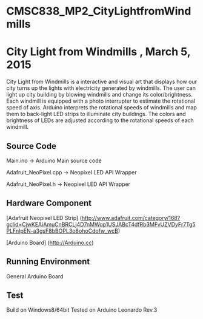 # CMSC838_MP2_CityLightfromWindmills
City Light from Windmills , March 5, 2015
=====
City Light from Windmills is a interactive and visual art that displays how our city turns up the lights with electricity generated by windmills. The user can light up city building by blowing windmills and change its color/brightness. Each windmill is equipped with a photo interrupter to estimate the rotational speed of axis. Arduino interprets the rotational speeds of windmills and map them to back-light LED strips to illuminate city buildings. The colors and brightness of LEDs are adjusted according to the rotational speeds of each windmill.



Source Code
-----
  Main.ino  -> Arduino Main source code
  
  Adafruit_NeoPixel.cpp -> Neopixel LED API Wrapper
  
  Adafruit_NeoPixel.h -> Neopixel LED API Wrapper

Hardware Component
-----
  [Adafruit Neopixel LED Strip] (http://www.adafruit.com/category/168?gclid=CjwKEAiAmuCnBRCLj4D7nMWqp1USJABcT4dfRb3MFvUZVDyFr7Tg5PLFnIpEN-a3gsF8bBOPL3o8ohoCdofw_wcB)
  
  [Arduino Board] (http://Arduino.cc)


Running Environment
-----
  General Arduino Board
  
Test
-----
  Build on Windows8/64bit
  Tested on Arduino Leonardo Rev.3
  
  


